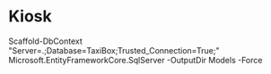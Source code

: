 # Kiosk

Scaffold-DbContext "Server=.;Database=TaxiBox;Trusted_Connection=True;" Microsoft.EntityFrameworkCore.SqlServer -OutputDir Models -Force
